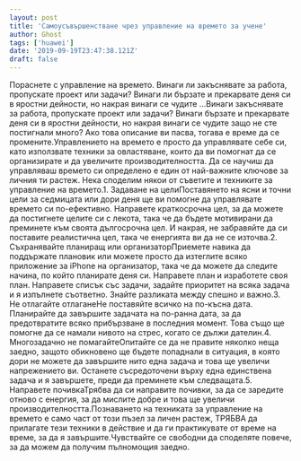 ```yaml
---
layout: post
title: 'Самоусъвършенстване чрез управление на времето за учене'
author: Ghost
tags: ['huawei']
date: '2019-09-19T23:47:38.121Z'
draft: false
---
```


Пораснете с управление на времето. Винаги ли закъснявате за работа, пропускате проект или задачи? Винаги ли бързате и прекарвате деня си в яростни дейности, но накрая винаги се чудите ...Винаги закъснявате за работа, пропускате проект или задачи? Винаги бързате и прекарвате деня си в яростни дейности, но накрая винаги се чудите защо не сте постигнали много? Ако това описание ви пасва, тогава е време да се промените.Управлението на времето е просто да управлявате себе си, като използвате техники за овластяване, които да ви помогнат да се организирате и да увеличите производителността. Да се ​​научиш да управляваш времето си определено е един от най-важните ключове за личния ти растеж. Нека споделим някои от съветите и техниките за управление на времето.1. Задаване на целиПоставянето на ясни и точни цели за седмицата или дори деня ще ви помогне да управлявате времето си по-ефективно. Направете краткосрочна цел, за да можете да постигнете целите си с лекота, така че да бъдете мотивирани да преминете към своята дългосрочна цел. И накрая, не забравяйте да си поставите реалистична цел, така че енергията ви да не се източва.2. Съхранявайте планиращ или организаторПриемете навика да поддържате плановик или можете просто да изтеглите всяко приложение за iPhone на организатор, така че да можете да следите начина, по който планирате деня си. Направете план и изработете своя план. Направете списък със задачи, задайте приоритет на всяка задача и я изпълнете съответно. Знайте разликата между спешно и важно.3. Не отлагайте отлаганеНе поставяйте всичко на по-късна дата. Планирайте да завършите задачата на по-ранна дата, за да предотвратите всяко прибързване в последния момент. Това също ще помогне да се намали нивото на стрес, когато се дължи дателин.4. Многозадачно не помагайтеОпитайте се да не правите няколко неща заедно, защото обикновено ще бъдете попаднали в ситуация, в която дори не можете да завършите нито една задача и това ще увеличи напрежението ви. Останете съсредоточени върху една единствена задача и я завършете, преди да преминете към следващата.5. Направете почивкаТрябва да си направите почивки, за да се заредите отново с енергия, за да мислите добре и това ще увеличи производителността.Познаването на техниката за управление на времето е само част от този пъзел за личен растеж, ТРЯБВА да прилагате тези техники в действие и да ги практикувате от време на време, за да я завършите.Чувствайте се свободни да споделяте повече, за да можем да получим пълномощия заедно.
